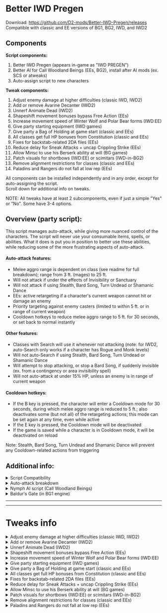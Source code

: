# Better IWD Pregen
Download: https://github.com/D2-mods/Better-IWD-Pregen/releases  
Compatible with classic and EE versions of BG1, BG2, IWD, and IWD2


Components
-

**Script components:**
1. Better IWD Pregen (appears in-game as "IWD PREGEN")
2. Better AI for Call Woodland Beings (EEs, BG2), install after AI mods (ex. SCS or atweaks)
3. Auto-assign script to new characters

**Tweak components:**
1. Adjust enemy damage at higher difficulties (classic IWD, IWD2)
2. Add or remove Avarine Decanter (IWD2)
3. Unnerf Animate Dead (IWD2)
4. Shapeshift movement bonuses bypass Free Action (EEs)
5. Increase movement speed of Winter Wolf and Polar Bear forms (IWD:EE)
6. Give party starting equipment (IWD games)
7. Give party a Bag of Holding at game start (classic and EEs)
8. All classes get full HP bonuses from Constitution (classic and EEs)
9. Fixes for backstab-related 2DA files (EEs)
10. Reduce delay for Sneak Attacks + uncap Crippling Strike (EEs)
11. Allow Minsc to use his Berserk ability at will (BG games)
12. Patch visuals for shortbows (IWD:EE) or scimitars (IWD-in-BG2)
13. Remove alignment restrictions for classes (classic and EEs)
14. Paladins and Rangers do not fall at low rep (EEs)

All components can be installed independently and in any order, except for auto-assigning the script.  
Scroll down for additional info on tweaks.

NOTE: All tweaks have at least 2 subcomponents, even if just a simple "Yes" or "No". Some have 3-4 options.


Overview (party script):
-
This script manages auto-attack, while giving more nuanced control of the characters. The script will never use your consumable items, spells, or abilities. What it does is put you in position to better use these abilities, while reducing some of the more frustrating aspects of auto-attack.

#### Auto-attack features:
- Melee aggro range is dependent on class (see readme for full breakdown); range from 3 ft. (mages) to 25 ft.
- Will not attack if under the effects of Invisibility or Sanctuary
- Will not attack if using Stealth, Bard Song, Turn Undead or Shamanic Dance
- EEs: active retargeting if a character's current weapon cannot hit or damage an enemy
- Priority targeting against enemy casters (limited to within 5 ft. or in range of current weapon)
- Cooldown hotkeys to reduce melee aggro range to 5 ft. for 30 seconds, or set back to normal instantly

#### Other features:
- Classes with Search will use it whenever not attacking (note: for IWD2, auto-Search only works if a character has Rogue and Monk levels)
- Will not auto-Search if using Stealth, Bard Song, Turn Undead or Shamanic Dance
- Will attempt to stop attacking, or stop a Bard Song, if suddenly invisible (ex. from a contingency or area invisibility spell)
- Will not auto-attack at under 15% HP, unless an enemy is in range of current weapon

#### Cooldown hotkeys:
- If the B key is pressed, the character will enter a Cooldown mode for 30 seconds, during which melee aggro range is reduced to 5 ft.; also deactivates some (but not all) of the retargeting actions; this mode can be set again at any time, even while active
- If the E key is pressed, the Cooldown mode will be deactivated
- If the game is saved while a character is in Cooldown mode, it will be deactivated on reload

Note: Stealth, Bard Song, Turn Undead and Shamanic Dance will prevent any Cooldown-related actions from triggering

Additional info:
-
<details>
  <summary>Script Compatibility</summary>
  
---

**Info:**
- EEs: BG:EE, BG2:EE, IWD:EE, EET (tested on v2.5/v2.6)  
- Classic: BG1, BG2, IWD, IWD2 (tested with GOG versions)

Also compatible with any BG2 conversion mods (ex. BGT or Classic Adventures).

#### Classic BG2 engine:  
- TobEx (v26/v28): Compatibility issues should be fixed (v3.7 and later).  
- TobEx Afterlife: Use v29.10 or later. (http://www.shsforums.net/files/file/1274-tobex-afterlife)  
- Improved GUI mod: Use v5.1 or later. (http://www.shsforums.net/files/file/1265-bg2-improved-gui)

NOTE: I'm not 100% sure the scripts work with expansionless versions of the classic games.
  
---

</details>

<details>
  <summary>Auto-attack breakdown</summary>
  
---

#### BG(EE), BG2(EE), IWD(EE):
  ```
Class: Fighter, Ranger, Paladin, including any multiclass combinations
	Conditions (one must be met to auto-attack)
	1. Enemy is within range of the currently equipped weapon
	2. Enemy is within 25 ft.
	3. Attacked by enemy

Class: Kensai, Monk, Shapeshift/Polymorph (without Fighter levels)
	Conditions (one must be met to auto-attack)
	1. Enemy is within range of the currently equipped weapon
	2. Enemy is within 18 ft.
	3. Attacked by enemy

Class: Cleric, Druid, Shaman, Thief, Bard, Cleric/Thief
	Conditions (one must be met to auto-attack)
	1. Enemy is within range of the currently equipped weapon
	2. Enemy is within 12 ft.

Class: Mage, Sorcerer, Mage/Thief, Cleric/Mage
	Conditions (one must be met to auto-attack)
	1. Enemy is within range of the currently equipped weapon
	2. Enemy is within 3 ft.
	3. If THAC0 is less than 5, will attack if enemy is within 12 ft.
  ```

#### IWD2:
  ```
Class: Fighter, Ranger, Paladin or Barbarian (single-class or multiclass with 3+ levels)
	Conditions (one must be met to auto-attack)
	1. Enemy is within range of the currently equipped weapon
	2. Enemy is within 25 ft.
	3. Attacked by enemy

Class: Monk (Level 9+), Wild Shape/Tenser's/Iron Body (without 3+ warrior levels)
	Conditions (one must be met to auto-attack)
	1. Enemy is within range of the currently equipped weapon
	2. Enemy is within 18 ft.
	3. Attacked by enemy

Class: Cleric, Druid, Monk, Thief or Bard, including multiclass with Wizard or Sorcerer
	Conditions (one must be met to auto-attack)
	1. Enemy is within range of the currently equipped weapon
	2. Enemy is within 12 ft.

Class: Wizard or Sorcerer
	Conditions (one must be met to auto-attack)
	1. Enemy is within range of the currently equipped weapon
	2. Enemy is within 3 ft.
  ```
  
---

</details>

<details>
  <summary>Nymph AI script (Call Woodland Beings)</summary>
  
---

#### Option 1 - Revised script:
- Smarter spellcasting (better targeting and not as wasteful)
- Won't cast statuses on undead or enemies with high magic resist
- Will teleport to catch up with the party (i.e. while traveling with Boots of Speed)
- Is more cautious at low HP if it has spells remaining
- Will not attack or cast spells at enemies if invisible
- Cooldown hotkeys to delay spellcasting

Compatible with EEs and original BG2 engine.  
Not compatible with atweaks PnP Fey (will be skipped during installation).

> DDoor: As in the unmodded script, the nymph may use Dimension Door at will if conditions are met. It will alway teleport to either the nearest enemy or to a PC (usually, its summoner). It will not use Dimension Door if invisible, unless instructed to by the player (with the D key).

> Marking: The nymph "marks" a PC as an object for various actions (by default, this is the summoner). If the marked PC is not on the map for any reason, the nymph will choose another PC on the same map. The nymph will always switch back to its summoner if in visual range. Note that the summoner, as an identifier, is not saved if a summon is still on the map (so if reloading, the script will default to Player1 as the "marked" PC).

Hotkeys:
- If the D key is pressed outside of combat, and not in visual range of enemies, the nymph will teleport to its summoner (or other PC)
- If the B key is pressed, the nymph will enter Cooldown for 3 rounds; will not cast offensive spells or teleport to an enemy in Cooldown mode
- If the E key is pressed, the Cooldown timer is set to 0 (deactivated)



#### Option 2 - Patch existing script:
- Adds Cooldown hotkeys (B to enable, E to disable)
- Adds D hotkey to teleport to party
- Will teleport to party if not in visual range (and not invisible)
- Will preserve invisibility
- Usable with atweaks PnP Fey, as well as AI mods that still use NYMPH.BCS (ex. SCS)

NOTE: Dimension Door is more limited with this patch. Will only teleport to the summoner or Player1.
  
---

</details>

<details>
  <summary>Baldur's Gate (in BG1 engine)</summary>
  
---

#### BG1 script info:
- Characters will preserve Hide/Invisibility/Sanctuary
- Melee aggro ranges working
- Cooldown hotkeys working
- No auto-Search (the FindTraps() script action doesn't work)

NOTE: Bard Song and Turn Undead won't prevent auto-attacking, but you can keep them active during battle if the character is standing outside melee aggro range (obviously with a melee weapon equipped)
  
---

</details>


---
---


# Tweaks info

<details>
  <summary>Adjust enemy damage at higher difficulties (classic IWD, IWD2)</summary>
  
---

- The party normally takes 2x damage on Insane/HoF (or 1.5x on Very Hard).
- This component removes the damage bonus by setting this option in the game INI:

Suppress Extra Difficulty Damage=1

NOTE: For IWD2, this setting doesn't work in the unmodded game. Thanks to an exe patch by Bubb, the option can be enabled. This patch is used with Bubb's permission.
  
---

</details>

<details>
  <summary>Add or remove Avarine Decanter (IWD2)</summary>
  
---

- This component adds or hides this item from the seller's store.
- Official patches added the other bonus items, but not this one.
- GOG version includes it by default.
  
---

</details>

<details>
  <summary>Unnerf Animate Dead (IWD2)</summary>
  
---

- This is a patching component. Should be safe to install after spell tweaks.
- The nerfed version caps at the Level 9 summons.
- Mages and Clerics both use SPWI501.SPL (the similar spell SPPR301.SPL exists, but is unused).
- Also corrects the chance of each creature type to 50/50 (was 51/49).

**Level - Summons**
- 1 - Skeleton, Skeleton Archer, Zombie
- 5 - Armored Skeleton, Chosen Zombie
- 7 - Boneguard Skeleton, Poison Zombie
- 9 - Greater Boneguard, Zombie Lord
- 11 - Cold Bones, Greater Zombie Lord
- 13 - Elite Greater Boneguard, Greater Drowned Dead
- 15 - Barrow Wight, Mummy King
- 17 - Apocalyptic Boneguard, Festering Drowned Dead

NOTE: Festering Drowned Dead emits an aura, affecting living creatures, with several possible negative effects (including instant death) on a failed save vs. Fortitude. The aura prevents saving the game while active.

You can also manually unnerf this spell by deleting SPWI501.SPL from the override.
  
---

</details>

<details>
  <summary>Shapeshift movement bonuses bypass Free Action (EEs)</summary>
  
---

This lets you set all movement bonuses from shapeshifts to bypass Free Action, or be blocked by Free Action. Note that a Free Action applied afterwards can still reset movement rate back to the base value. This component will also set all movement bonuses to the stacking multiplier. The EEs, especially IWD:EE, are inconsistent with these effects, and there are also differences between EE v2.5 and v2.6.

This component is similar to the one in my Polymorph fixes mod for IWD:EE, except it applies also to the BG:EE games. There are no known issues if installed together. If differing options are chosen, the game will use whichever is installed last.
  
---

</details>

<details>
  <summary>Increase movement speed of Winter Wolf and Polar Bear forms (IWD:EE)</summary>
  
---

This is something I decided to add while testing the AI script in classic IWD1. The winter wolf form in the original moves noticeably faster than the IWD:EE version. This isn't boots of speed fast, but it's a little faster than in human form. The bear is painfully slow in all versions of the game, but I don't think a speed increase is overpowered. It's still inferior to the Boring Beetle's high defenses.

NOTE: This component will also remove the erroneous Haste effect from the Polymorph Self versions of the Druid animals (with wolf and bear forms getting the movement bonus instead).

This component is 100% identical to the one in my Polymorph fixes mod, but they are safe to install together. If differing options are chosen, the game will use whichever is installed last.
  
---

</details>

<details>
  <summary>Give party starting equipment (IWD games)</summary>
  
---

This component gives player characters basic starting weapons, because my characters aren't idiots who travel to Icewind Dale unprepared. For IWD2, the pre-made parties already start out equipped, so this just makes it more fair for custom parties.

This is a global script that runs once per character per game.


**Component 1 (auto-equip)**

Instructions:
- Start a new game with new characters (you can also load one saved at the start).
- Wait a few seconds for the script to run for each character.
- That's it. The items will be either equipped or in the inventory.
- For classic IWD, you may need to open/close the Inventory screen 1-2 times to make the script run.

NOTE: Auto-equip option is not compatible with proficiency overhauls.


<details>
  <summary>Additional info:</summary>

---

IWDEE:
- Items are created based on a character's proficiencies (up to 1 melee and 1 ranged).
- Characters with no melee profs will keep the starting staff.
- Weapons are added to the quickslots or inventory.
- No known issues.

Classic IWD:
- This game doesn't have a way to detect proficiencies from a script.
- The party receives a randomized set of items (a few items are non-random).
- Total amount of items received is based on size of the initial party.
- For organization, all weapons will be in the inventories of Player1 or Player2.
- Characters will keep the starting staff (removing it can lead to a possible crash).

IWD2:
- This game doesn't have a way to detect Feats from a script.
- Each character receives one melee and one ranged weapon.
- Items are slightly randomized. Possible items are based on character class.
- Weapons are moved to the quickslots, but are NOT auto-equipped.
- Do one of the following to equip weapons:
	- Save and reload
	- Open and exit Character arbitration
	- Pick up and re-equip each weapon

IWD-in-BG2:
- Works the same as in IWD:EE.
- Quickslot icon is not automatically updated.
- To update the icon, pick up and re-equip each weapon (save/reload doesn't work).

---

</details>

**Component 2 (weapon bag)**

This component will give the party a bag, containing a selection of weapons. A single bag is given and the player can choose what to do with unwanted items (i.e. sell or throw away). The contents is the same regardless of party size. For IWDEE, the bag contains at least one weapon from each BG2 proficiency, so it should be compatible with proficiency overhauls.

NOTE: If the separate "Give party a Bag of Holding" component is not installed, then items can only be taken out of the weapon bag. If it is installed, then the bag is changed to a normal Bag of Holding. You only have one bag with both installed, and install order doesn't matter.
  
---

</details>

<details>
  <summary>Give party a Bag of Holding at game start (classic and EEs)</summary>
  
---

- The first 3 components give a Bag of Holding with differing max capacities. 
- The "Bottomless" option has a capacity of 32767 items, same number used by Tweaks Anthology.
- Compatible with all IE games that support Bags of Holding (except PsT:EE for now).


**Option 4 (EEs) - Bottomless, and Gold is exchanged when adding/removing items (experimental)**

You start with a bottomless bag (60000+ capacity), but unlike other bags, gold is added or taken away whenever items are transferred. Otherwise, it works like a regular bag.

Note that taking items out of the bag isn't cheap. I set to a 180% markup, so comparable to the more expensive merchants. However, the gold you get for putting items into the bag is higher than what you'd get from most stores and there's no depreciation. In BG2, the amounts are comparable to the best ToB merchants. In IWD, there are several merchants that will pay more, but most will only accept certain item types.


<details>
  <summary>Additional info (Option 4):</summary>

---

- Bag screen won't show any numbers (for current gold or amounts transferred).
- You can sell items in the bag to merchants (still costs gold to remove from bag).
- Reputation has no effect.
- Charisma of the active character (the one with the bag) adjusts price for buying items back.

NOTE: Items cannot be taken out of the bag if party lacks the gold to buy it back.

**Issues/Exploits:**
- Rechargeable items: Gold gained when putting in the bag is always the same (current charges doesn't matter). Removing an item, however, costs less with fewer charges. At 0 charges, an item is actually free to take out. So you can deplete an item of charges, then continually add and remove it to make infinite gold.
- Items with 1 gold base price will give 0 gold when putting in the bag.

---

</details>
  
---

</details>

<details>
  <summary>All classes get full HP bonuses from Constitution (classic and EEs)</summary>
  
---

- Choice between 2e/BG-style, or the more even HP curve of later editions.
- Usable with all versions of BG1, BG2, and IWD, including conversion mods.
  
---

</details>

<details>
  <summary>Fixes for backstab-related 2DA files (EEs)</summary>
  
---

- Fixes problematic lines in backstab-related 2das (added by some mod kits).
- Also makes sure base-game kits have correct progression to level 40 or 50.
- Will also add all files necessary for Sneak Attack (if missing).
  
---

</details>

<details>
  <summary>Reduce delay for Sneak Attacks + uncap Crippling Strike (EEs)</summary>
  
---

Reduce delay for Sneak Attacks:
- Default delay is 420 seconds (i.e. immunity effect on target).
- Options to reduce delay to 6 or 30 seconds, or keep unchanged.
- 3rd option (no change) will patch effects if a related tweak from OlvynTweaks is detected.

Uncap Crippling Strike:
- Allows Crippling Strike to scale to -16 (Assassin at level 50).
- By default, the stat reduction is capped at -7 (EE v2.5 and v2.6.6).
- The dialogue box and Record screen could show higher numbers, but the effect never went past -7.
- Main purpose is to allow Assassins to reach -10 in IWD:EE.
  
---

</details>

<details>
  <summary>Allow Minsc to use his Berserk ability at will (BG games)</summary>
  
---

- Can set duration to 30, 60, or 120 seconds.
- The way it works differs by game:
	- EEs: Can be recast at any time (stat bonuses do not stack).
	- BG1: Regain ability after duration runs out.
	- BG2: Regain ability immediately, but cannot recast until duration runs out.
- BG2EE: Fixes a timing error, which caused Minsc to always take damage when the ability ended, even at full health.
- BG2: Fixes incorrect durations for some effects (tested in BG2 fixpack v13)

NOTE: Will be skipped if Rashemi Berserker (Artisan's Kitpack) is installed
  
---

</details>

<details>
  <summary>Patch visuals for shortbows (IWD:EE) or scimitars (IWD-in-BG2)</summary>
  
---

- IWDEE: Patch shortbows to use shortbow appearance (as in classic IWD)
- IWD-in-BG2: Patch scimitars to use scimitar appearance (was using long sword)

NOTE: Shortbow appearance can't be set for IWD-in-BG2
  
---

</details>

<details>
  <summary>Remove alignment restrictions for classes (classic and EEs)</summary>
  
---

- All classes can be any alignment
- Affects all kits as well, including mod kits
  
---

</details>

<details>
  <summary>Paladins and Rangers do not fall at low rep (EEs)</summary>
  
---

- Prevent falling at low rep
- Affects all kits as well, including mod kits
  
---

</details>